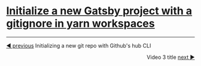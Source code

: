 # [Initialize a new Gatsby project with a gitignore in yarn workspaces](https://egghead.io/lessons/gatsby-initialize-a-new-gatsby-project-with-a-gitignore-in-yarn-workspaces?pl=building-a-serverless-jamstack-todo-app-with-netlify-gatsby-graphql-and-faunadb-53bb)

---

<p align="left"> 
<a href="./1.md">◀️ previous</a> Initializing a new git repo with Github's hub CLI </p>

<p align="right"> Video 3 title
<a href="./3.md">next ▶</a> </p>

